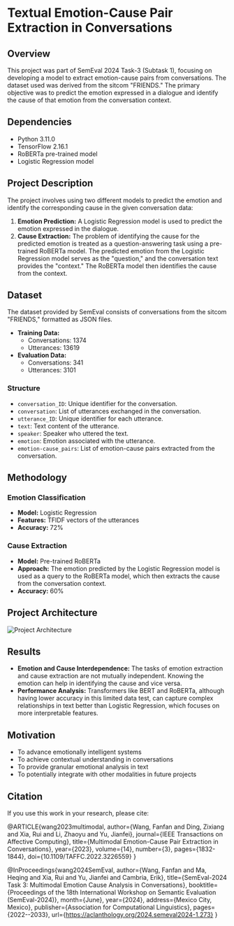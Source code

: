 
# Textual Emotion-Cause Pair Extraction in Conversations

## Overview
This project was part of SemEval 2024 Task-3 (Subtask 1), focusing on developing a model to extract emotion-cause pairs from conversations. The dataset used was derived from the sitcom "FRIENDS." The primary objective was to predict the emotion expressed in a dialogue and identify the cause of that emotion from the conversation context.

## Dependencies
- Python 3.11.0
- TensorFlow 2.16.1
- RoBERTa pre-trained model
- Logistic Regression model

## Project Description
The project involves using two different models to predict the emotion and identify the corresponding cause in the given conversation data:
1. **Emotion Prediction:** A Logistic Regression model is used to predict the emotion expressed in the dialogue.
2. **Cause Extraction:** The problem of identifying the cause for the predicted emotion is treated as a question-answering task using a pre-trained RoBERTa model. The predicted emotion from the Logistic Regression model serves as the "question," and the conversation text provides the "context." The RoBERTa model then identifies the cause from the context.

## Dataset
The dataset provided by SemEval consists of conversations from the sitcom "FRIENDS," formatted as JSON files. 

- **Training Data:** 
  - Conversations: 1374 
  - Utterances: 13619 
- **Evaluation Data:** 
  - Conversations: 341 
  - Utterances: 3101 

### Structure
- `conversation_ID`: Unique identifier for the conversation.
- `conversation`: List of utterances exchanged in the conversation.
- `utterance_ID`: Unique identifier for each utterance.
- `text`: Text content of the utterance.
- `speaker`: Speaker who uttered the text.
- `emotion`: Emotion associated with the utterance.
- `emotion-cause_pairs`: List of emotion-cause pairs extracted from the conversation.

## Methodology
### Emotion Classification
- **Model:** Logistic Regression
- **Features:** TFIDF vectors of the utterances
- **Accuracy:** 72%

### Cause Extraction
- **Model:** Pre-trained RoBERTa
- **Approach:** The emotion predicted by the Logistic Regression model is used as a query to the RoBERTa model, which then extracts the cause from the conversation context.
- **Accuracy:** 60%

## Project Architecture

![Project Architecture](https://github.com/Shruti2301/Textual-Emotion-Cause-Pair-Extraction-in-Conversations/assets/71042986/16426e98-717c-49fe-bd12-b0c8f41f815f)

## Results
- **Emotion and Cause Interdependence:** The tasks of emotion extraction and cause extraction are not mutually independent. Knowing the emotion can help in identifying the cause and vice versa.
- **Performance Analysis:** Transformers like BERT and RoBERTa, although having lower accuracy in this limited data test, can capture complex relationships in text better than Logistic Regression, which focuses on more interpretable features.

## Motivation
- To advance emotionally intelligent systems
- To achieve contextual understanding in conversations
- To provide granular emotional analysis in text
- To potentially integrate with other modalities in future projects

## Citation
If you use this work in your research, please cite:

@ARTICLE{wang2023multimodal,
author={Wang, Fanfan and Ding, Zixiang and Xia, Rui and Li, Zhaoyu and Yu, Jianfei},
journal={IEEE Transactions on Affective Computing},
title={Multimodal Emotion-Cause Pair Extraction in Conversations},
year={2023},
volume={14},
number={3},
pages={1832-1844},
doi={10.1109/TAFFC.2022.3226559}
}

@InProceedings{wang2024SemEval,
author={Wang, Fanfan and Ma, Heqing and Xia, Rui and Yu, Jianfei and Cambria, Erik},
title={SemEval-2024 Task 3: Multimodal Emotion Cause Analysis in Conversations},
booktitle={Proceedings of the 18th International Workshop on Semantic Evaluation (SemEval-2024)},
month={June},
year={2024},
address={Mexico City, Mexico},
publisher={Association for Computational Linguistics},
pages={2022--2033},
url={https://aclanthology.org/2024.semeval2024-1.273}
}


